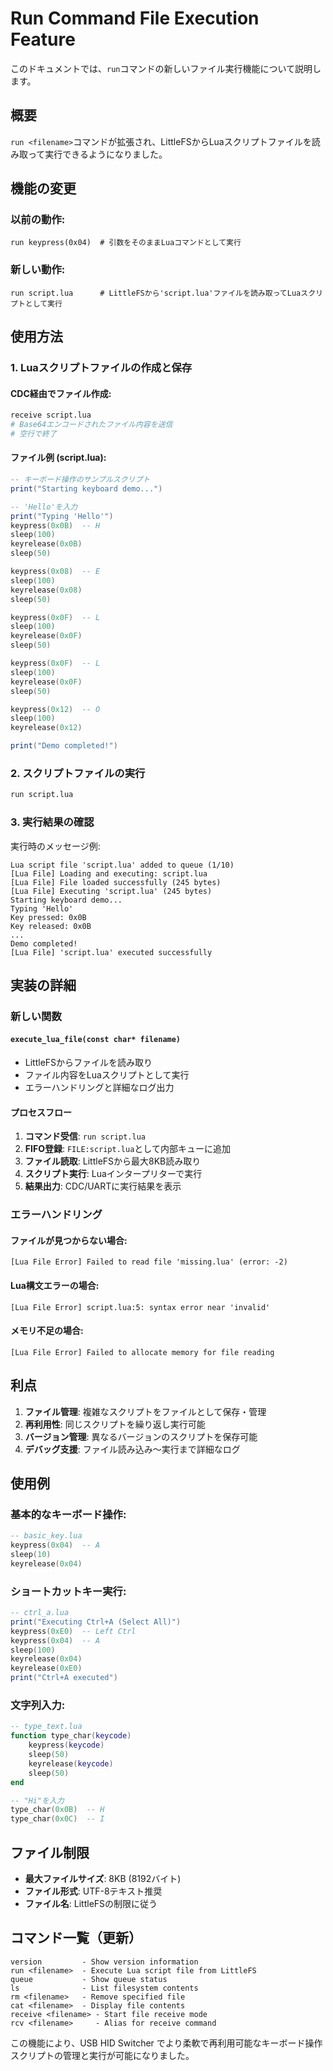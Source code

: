 # Run Command File Execution Feature

このドキュメントでは、`run`コマンドの新しいファイル実行機能について説明します。

## 概要

`run <filename>`コマンドが拡張され、LittleFSからLuaスクリプトファイルを読み取って実行できるようになりました。

## 機能の変更

### 以前の動作:
```
run keypress(0x04)  # 引数をそのままLuaコマンドとして実行
```

### 新しい動作:
```
run script.lua      # LittleFSから'script.lua'ファイルを読み取ってLuaスクリプトとして実行
```

## 使用方法

### 1. Luaスクリプトファイルの作成と保存

#### CDC経由でファイル作成:
```bash
receive script.lua
# Base64エンコードされたファイル内容を送信
# 空行で終了
```

#### ファイル例 (script.lua):
```lua
-- キーボード操作のサンプルスクリプト
print("Starting keyboard demo...")

-- 'Hello'を入力
print("Typing 'Hello'")
keypress(0x0B)  -- H
sleep(100)
keyrelease(0x0B)
sleep(50)

keypress(0x08)  -- E
sleep(100)
keyrelease(0x08)
sleep(50)

keypress(0x0F)  -- L
sleep(100)
keyrelease(0x0F)
sleep(50)

keypress(0x0F)  -- L
sleep(100)
keyrelease(0x0F)
sleep(50)

keypress(0x12)  -- O
sleep(100)
keyrelease(0x12)

print("Demo completed!")
```

### 2. スクリプトファイルの実行

```bash
run script.lua
```

### 3. 実行結果の確認

実行時のメッセージ例:
```
Lua script file 'script.lua' added to queue (1/10)
[Lua File] Loading and executing: script.lua
[Lua File] File loaded successfully (245 bytes)
[Lua File] Executing 'script.lua' (245 bytes)
Starting keyboard demo...
Typing 'Hello'
Key pressed: 0x0B
Key released: 0x0B
...
Demo completed!
[Lua File] 'script.lua' executed successfully
```

## 実装の詳細

### 新しい関数

#### `execute_lua_file(const char* filename)`
- LittleFSからファイルを読み取り
- ファイル内容をLuaスクリプトとして実行
- エラーハンドリングと詳細なログ出力

#### プロセスフロー
1. **コマンド受信**: `run script.lua`
2. **FIFO登録**: `FILE:script.lua`として内部キューに追加
3. **ファイル読取**: LittleFSから最大8KB読み取り
4. **スクリプト実行**: Luaインタープリターで実行
5. **結果出力**: CDC/UARTに実行結果を表示

### エラーハンドリング

#### ファイルが見つからない場合:
```
[Lua File Error] Failed to read file 'missing.lua' (error: -2)
```

#### Lua構文エラーの場合:
```
[Lua File Error] script.lua:5: syntax error near 'invalid'
```

#### メモリ不足の場合:
```
[Lua File Error] Failed to allocate memory for file reading
```

## 利点

1. **ファイル管理**: 複雑なスクリプトをファイルとして保存・管理
2. **再利用性**: 同じスクリプトを繰り返し実行可能
3. **バージョン管理**: 異なるバージョンのスクリプトを保存可能
4. **デバッグ支援**: ファイル読み込み〜実行まで詳細なログ

## 使用例

### 基本的なキーボード操作:
```lua
-- basic_key.lua
keypress(0x04)  -- A
sleep(10)
keyrelease(0x04)
```

### ショートカットキー実行:
```lua
-- ctrl_a.lua
print("Executing Ctrl+A (Select All)")
keypress(0xE0)  -- Left Ctrl
keypress(0x04)  -- A
sleep(100)
keyrelease(0x04)
keyrelease(0xE0)
print("Ctrl+A executed")
```

### 文字列入力:
```lua
-- type_text.lua
function type_char(keycode)
    keypress(keycode)
    sleep(50)
    keyrelease(keycode)
    sleep(50)
end

-- "Hi"を入力
type_char(0x0B)  -- H
type_char(0x0C)  -- I
```

## ファイル制限

- **最大ファイルサイズ**: 8KB (8192バイト)
- **ファイル形式**: UTF-8テキスト推奨
- **ファイル名**: LittleFSの制限に従う

## コマンド一覧（更新）

```
version         - Show version information
run <filename>  - Execute Lua script file from LittleFS
queue           - Show queue status  
ls              - List filesystem contents
rm <filename>   - Remove specified file
cat <filename>  - Display file contents
receive <filename> - Start file receive mode
rcv <filename>     - Alias for receive command
```

この機能により、USB HID Switcher でより柔軟で再利用可能なキーボード操作スクリプトの管理と実行が可能になりました。